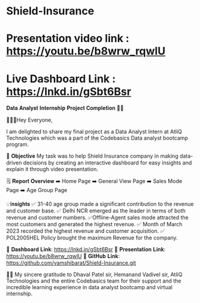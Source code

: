 # Shield-Insurance

# Presentation video link : https://youtu.be/b8wrw_rqwlU
# Live Dashboard Link : https://lnkd.in/gSbt6Bsr
𝐃𝐚𝐭𝐚 𝐀𝐧𝐚𝐥𝐲𝐬𝐭 𝐈𝐧𝐭𝐞𝐫𝐧𝐬𝐡𝐢𝐩 𝐏𝐫𝐨𝐣𝐞𝐜𝐭 𝐂𝐨𝐦𝐩𝐥𝐞𝐭𝐢𝐨𝐧 🎉🎉

🙋🏻‍♂️Hey Everyone, 

I am delighted to share my final project as a Data Analyst Intern at AtliQ Technologies which was a part of the Codebasics Data analyst bootcamp program. 

🎯 𝐎𝐛𝐣𝐞𝐜𝐭𝐢𝐯𝐞
My task was to help Shield Insurance company in making data-driven decisions by creating an interactive dashboard for easy insights and explain it through video presentation.

🗒️ 𝐑𝐞𝐩𝐨𝐫𝐭 𝐎𝐯𝐞𝐫𝐯𝐢𝐞𝐰 
 ➡️ Home Page
 ➡️ General View Page
 ➡️ Sales Mode Page
 ➡️ Age Group Page

💡I𝐧𝐬𝐢𝐠𝐡𝐭𝐬
✅ 31-40 age group made a significant contribution to the revenue and customer base.
✅ Delhi NCR emerged as the leader in terms of both revenue and customer numbers.
✅Offline-Agent sales mode attracted the most customers and generated the highest revenue.
✅ Month of March 2023 recorded the highest revenue and customer acquisition.
✅ POL2005HEL Policy brought the maximum Revenue for the company.


🔗 𝐃𝐚𝐬𝐡𝐛𝐨𝐚𝐫𝐝 𝐋𝐢𝐧𝐤: https://lnkd.in/gSbt6Bsr
🔗 𝐏𝐫𝐞𝐬𝐞𝐧𝐭𝐚𝐭𝐢𝐨𝐧 𝐋𝐢𝐧𝐤: https://youtu.be/b8wrw_rqwlU
🔗 𝐆𝐢𝐭𝐇𝐮𝐛 𝐋𝐢𝐧𝐤: https://github.com/vamshibarat/Shield-Insurance.git


🙏🏻 My sincere gratitude to Dhaval Patel sir, Hemanand Vadivel sir, AtliQ Technologies and the entire Codebasics team for their support and the incredible learning experience in data analyst bootcamp and virtual internship.
